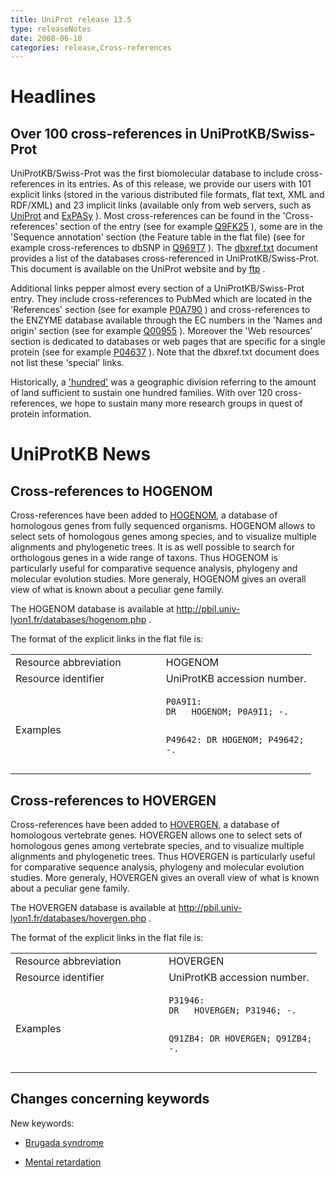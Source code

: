 ```yaml
---
title: UniProt release 13.5
type: releaseNotes
date: 2008-06-10
categories: release,Cross-references
---
```


# Headlines

## Over 100 cross-references in UniProtKB/Swiss-Prot

UniProtKB/Swiss-Prot was the first biomolecular database to include cross- references in its entries. As of this release, we provide our users with 101 explicit links (stored in the various distributed file formats, flat text, XML and RDF/XML) and 23 implicit links (available only from web servers, such as [UniProt](https://www.uniprot.org/) and [ExPASy](http://www.expasy.org/) ). Most cross-references can be found in the 'Cross-references' section of the entry (see for example [Q9FK25](http://www.uniprot.org/uniprotkb/Q9FK25#section_x-ref) ), some are in the 'Sequence annotation' section (the Feature table in the flat file) (see for example cross-references to dbSNP in [Q969T7](http://www.uniprot.org/uniprotkb/Q969T7#section_features) ). The [dbxref.txt](https://ftp.uniprot.org/pub/databases/uniprot/current_release/knowledgebase/complete/docs/dbxref) document provides a list of the databases cross-referenced in UniProtKB/Swiss-Prot. This document is available on the UniProt website and by [ftp](ftp://ftp.uniprot.org/pub/databases/uniprot/knowledgebase/docs/dbxref.txt) .

Additional links pepper almost every section of a UniProtKB/Swiss-Prot entry. They include cross-references to PubMed which are located in the 'References' section (see for example [P0A790](https://www.uniprot.org/uniprotkb/P0A790#section_ref) ) and cross-references to the ENZYME database available through the EC numbers in the 'Names and origin' section (see for example [Q00955](http://www.uniprot.org/uniprotkb/Q00955#section_name) ). Moreover the 'Web resources' section is dedicated to databases or web pages that are specific for a single protein (see for example [P04637](http://www.uniprot.org/uniprotkb/P04637#section_web) ). Note that the dbxref.txt document does not list these 'special' links.

Historically, a ['hundred'](http://en.wikipedia.org/wiki/Hundred_%28division%29) was a geographic division referring to the amount of land sufficient to sustain one hundred families. With over 120 cross-references, we hope to sustain many more research groups in quest of protein information.

# UniProtKB News

## Cross-references to HOGENOM

Cross-references have been added to [HOGENOM](http://pbil.univ-lyon1.fr/databases/hogenom.php), a database of homologous genes from fully sequenced organisms. HOGENOM allows to select sets of homologous genes among species, and to visualize multiple alignments and phylogenetic trees. It is as well possible to search for orthologous genes in a wide range of taxons. Thus HOGENOM is particularly useful for comparative sequence analysis, phylogeny and molecular evolution studies. More generaly, HOGENOM gives an overall view of what is known about a peculiar gene family.

The HOGENOM database is available at <http://pbil.univ-lyon1.fr/databases/hogenom.php> .

The format of the explicit links in the flat file is:

<table><colgroup><col style="width: 50%" /><col style="width: 50%" /></colgroup><tbody><tr class="odd"><td>Resource abbreviation</td><td>HOGENOM</td></tr><tr class="even"><td>Resource identifier</td><td>UniProtKB accession number.</td></tr><tr class="odd"><td>Examples</td><td><pre><code>P0A9I1:
DR   HOGENOM; P0A9I1; -.

P49642:
DR HOGENOM; P49642; -.</code></pre></td></tr></tbody></table>

## Cross-references to HOVERGEN

Cross-references have been added to [HOVERGEN](http://pbil.univ-lyon1.fr/databases/hovergen.php), a database of homologous vertebrate genes. HOVERGEN allows one to select sets of homologous genes among vertebrate species, and to visualize multiple alignments and phylogenetic trees. Thus HOVERGEN is particularly useful for comparative sequence analysis, phylogeny and molecular evolution studies. More generaly, HOVERGEN gives an overall view of what is known about a peculiar gene family.

The HOVERGEN database is available at <http://pbil.univ-lyon1.fr/databases/hovergen.php> .

The format of the explicit links in the flat file is:

<table><colgroup><col style="width: 50%" /><col style="width: 50%" /></colgroup><tbody><tr class="odd"><td>Resource abbreviation</td><td>HOVERGEN</td></tr><tr class="even"><td>Resource identifier</td><td>UniProtKB accession number.</td></tr><tr class="odd"><td>Examples</td><td><pre><code>P31946:
DR   HOVERGEN; P31946; -.

Q91ZB4:
DR HOVERGEN; Q91ZB4; -.</code></pre></td></tr></tbody></table>

## Changes concerning keywords

New keywords:

- [Brugada syndrome](https://www.uniprot.org/keywords/KW-0992)

- [Mental retardation](https://www.uniprot.org/keywords/KW-0991)
